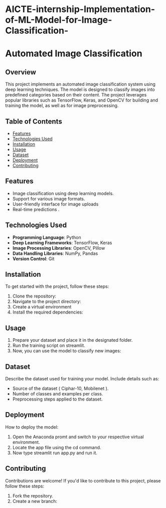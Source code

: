 # AICTE-internship-Implementation-of-ML-Model-for-Image-Classification-
# Automated Image Classification

## Overview

This project implements an automated image classification system using deep learning techniques. The model is designed to classify images into predefined categories based on their content. The project leverages popular libraries such as TensorFlow, Keras, and OpenCV for building and training the model, as well as for image preprocessing.

## Table of Contents

- [Features](#features)
- [Technologies Used](#technologies-used)
- [Installation](#installation)
- [Usage](#usage)
- [Dataset](#dataset)
- [Deployment](#deployment)
- [Contributing](#contributing)

## Features

- Image classification using deep learning models.
- Support for various image formats.
- User-friendly interface for image uploads
- Real-time predictions .

## Technologies Used

- **Programming Language**: Python
- **Deep Learning Frameworks**: TensorFlow, Keras
- **Image Processing Libraries**: OpenCV, Pillow
- **Data Handling Libraries**: NumPy, Pandas
- **Version Control**: Git

## Installation

To get started with the project, follow these steps:

1. Clone the repository:
2. Navigate to the project directory:
3. Create a virtual environment 
4. Install the required dependencies:
   
## Usage

1. Prepare your dataset and place it in the designated folder.
2. Run the training script on streamlit.
3. Now, you can use the model to classify new images:
   

## Dataset

Describe the dataset used for training your model. Include details such as:

- Source of the dataset ( Ciphar-10, Mobilenet ).
- Number of classes and examples per class.
- Preprocessing steps applied to the dataset.



## Deployment

How to deploy the model:
1. Open the Anaconda promt and switch to your respective virtual environment.
2. Locate the app file using the cd command.
3. Now type streamlit run app.py and run it.
    
## Contributing
Contributions are welcome! If you'd like to contribute to this project, please follow these steps:

1. Fork the repository.
2. Create a new branch:
   

   

   

   

   

   
